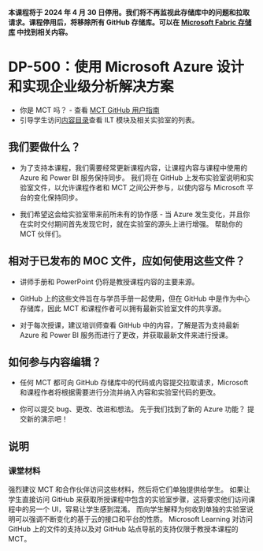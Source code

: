 **本课程将于 **2024 年 4 月 30 日**停用。我们将不再监视此存储库中的问题和拉取请求。课程停用后，将移除所有 GitHub 存储库。可以在 [Microsoft Fabric 存储库](https://github.com/MicrosoftLearning/mslearn-fabric) 中找到相关内容。**

# DP-500：使用 Microsoft Azure 设计和实现企业级分析解决方案

- 你是 MCT 吗？ - 查看 [MCT GitHub 用户指南](https://microsoftlearning.github.io/MCT-User-Guide/)
- 引导学生访问[内容目录](https://microsoftlearning.github.io/DP-500-Azure-Data-Analyst/)查看 ILT 模块及相关实验室的列表。

## 我们要做什么？

- 为了支持本课程，我们需要经常更新课程内容，让课程内容与课程中使用的 Azure 和 Power BI 服务保持同步。  我们将在 GitHub 上发布实验室说明和实验室文件，以允许课程作者和 MCT 之间公开参与，以使内容与 Microsoft 平台的变化保持同步。

- 我们希望这会给实验室带来前所未有的协作感 - 当 Azure 发生变化，并且你在实时交付期间首先发现它时，就在实验室的源头上进行增强。  帮助你的 MCT 伙伴们。

## 相对于已发布的 MOC 文件，应如何使用这些文件？

- 讲师手册和 PowerPoint 仍将是教授课程内容的主要来源。

- GitHub 上的这些文件旨在与学员手册一起使用，但在 GitHub 中是作为中心存储库，因此 MCT 和课程作者可以拥有最新实验室文件的共享源。

- 对于每次授课，建议培训师查看 GitHub 中的内容，了解是否为支持最新 Azure 和 Power BI 服务而进行了更改，并获取最新文件来进行授课。

## 如何参与内容编辑？

- 任何 MCT 都可向 GitHub 存储库中的代码或内容提交拉取请求，Microsoft 和课程作者将根据需要进行分流并纳入内容和实验室代码的更改。

- 你可以提交 bug、更改、改进和想法。  先于我们找到了新的 Azure 功能？  提交新的演示吧！

## 说明

### 课堂材料

强烈建议 MCT 和合作伙伴访问这些材料，然后将它们单独提供给学生。  如果让学生直接访问 GitHub 来获取所授课程中包含的实验室步骤，这将要求他们访问课程中的另一个 UI，容易让学生感到混淆。 而向学生解释为何收到单独的实验室说明可以强调不断变化的基于云的接口和平台的性质。 Microsoft Learning 对访问 GitHub 上的文件的支持以及对 GitHub 站点导航的支持仅限于教授本课程的 MCT。
